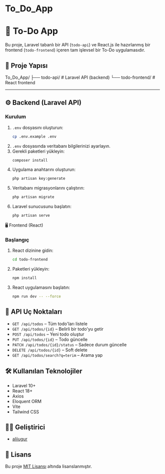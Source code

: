 # To_Do_App

# 📝 To-Do App

Bu proje, Laravel tabanlı bir API (`todo-api`) ve React.js ile hazırlanmış bir frontend (`todo-frontend`) içeren tam işlevsel bir To-Do uygulamasıdır.

## 🚀 Proje Yapısı
To_Do_App/
├── todo-api/ # Laravel API (backend)
└── todo-frontend/ # React frontend

---

## ⚙️ Backend (Laravel API)

### Kurulum

1. `.env` dosyasını oluşturun:
   ```bash
   cp .env.example .env
   
2. `.env` dosyasında veritabanı bilgilerinizi ayarlayın.
3. Gerekli paketleri yükleyin:
   ```bash
   composer install
4. Uygulama anahtarını oluşturun:
   ```bash
   php artisan key:generate
5. Veritabanı migrasyonlarını çalıştırın:
   ```bash
   php artisan migrate
6. Laravel sunucusunu başlatın:
   ```bash
   php artisan serve


🖥️ Frontend (React)

### Başlangıç


1. React dizinine gidin:
   ```bash
   cd todo-frontend
2. Paketleri yükleyin:
   ```bash
   npm install
3. React uygulamasını başlatın:
   ```bash
   npm run dev -- --force  


## 🔗 API Uç Noktaları

- `GET /api/todos` – Tüm todo'ları listele
- `GET /api/todos/{id}` – Belirli bir todo'yu getir
- `POST /api/todos` – Yeni todo oluştur
- `PUT /api/todos/{id}` – Todo güncelle
- `PATCH /api/todos/{id}/status` – Sadece durum güncelle
- `DELETE /api/todos/{id}` – Soft delete
- `GET /api/todos/search?q=terim` – Arama yap

## 🛠️ Kullanılan Teknolojiler

- Laravel 10+
- React 18+
- Axios
- Eloquent ORM
- Vite
- Tailwind CSS

## 👨‍💻 Geliştirici

- [aliiugur](https://github.com/aliiugur)

## 📄 Lisans

Bu proje [MIT Lisansı](LICENSE) altında lisanslanmıştır.


